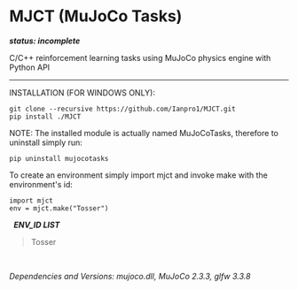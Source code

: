 # MJCT (MuJoCo Tasks)
***status: incomplete***

C/C++ reinforcement learning tasks using MuJoCo physics engine with Python API

******

INSTALLATION (FOR WINDOWS ONLY):

```
git clone --recursive https://github.com/Ianpro1/MJCT.git
pip install ./MJCT
```
NOTE: The installed module is actually named MuJoCoTasks, therefore to uninstall simply run:
```
pip uninstall mujocotasks
```
To create an environment simply import mjct and invoke make with the environment's id:
```
import mjct
env = mjct.make("Tosser")
```
&nbsp;
***ENV_ID LIST***
>Tosser
>
&nbsp;
 
_Dependencies and Versions: mujoco.dll, MuJoCo 2.3.3, glfw 3.3.8_
